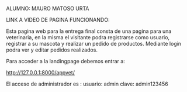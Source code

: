 ALUMNO: MAURO MATOSO URTA

LINK A VIDEO DE PAGINA FUNCIONANDO: 

Esta pagina web para la entrega final consta de una pagina para una veterinaria, en la misma el visitante podra registrarse como usuario, registrar a su mascota y realizar un pedido de productos.
Mediante login podra ver y editar pedidos realizados.

Para acceder a la landingpage debemos entrar a:

http://127.0.0.1:8000/appvet/

El acceso de administrador es :
usuario: admin
clave: admin123456